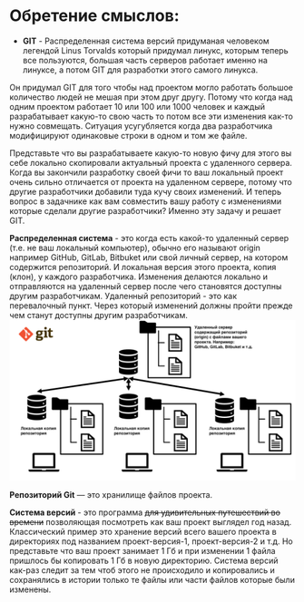 # Обретение смыслов:

- **GIT** - Распределенная система версий придуманая человеком легендой Linus Torvalds который придумал линукс, которым теперь все пользуются, большая часть серверов работает именно на линуксе, а потом GIT для разработки этого самого линукса.

Он придумал GIT для того чтобы над проектом могло работать большое количество людей не мешая при этом друг другу. Потому что когда над одним проектом работает 10 или 100 или 1000 человек и каждый разрабатывает какую-то свою часть то потом все эти изменения как-то нужно совмещать. Ситуация усугубляется когда два разработчика модифицируют одинаковые строки в одном и том же файле.

Представьте что вы разрабатываете какую-то новую фичу для этого вы себе локально скопировали актуальный проекта с удаленного сервера. Когда вы закончили разработку своей фичи то ваш локальный проект очень сильно отличается от проекта на удаленном сервере, потому что другие разработчики добавили туда кучу своих изменений. И теперь вопрос в задачнике как вам совместить вашу работу с изменениями которые сделали другие разработчики? Именно эту задачу и решает GIT.

**Распределенная система** - это когда есть какой-то удаленный сервер (т.е. не ваш локальный компьютер), обычно его называют origin например GitHub, GitLab, Bitbuket или свой личный сервер, на котором содержится репозиторий. И локальная версия этого проекта, копия (клон), у каждого разработчика. Изменения делаются локально и отправляются на удаленный сервер после чего становятся доступны другим разработчикам. Удаленный репозиторий - это как перевалочный пункт. Через который изменений должны пройти прежде чем станут доступны другим разработчикам.
  <img src="./git-distributed-system.png" width="700">

**Репозиторий Git** — это хранилище файлов проекта.

**Cистема версий** - это программа ~~для удивительных путешествий во времени~~ позволяющая посмотреть как ваш проект выглядел год назад. Классический пример это хранение версий всего вашего проекта в директориях под названием проект-версия-1, проект-версия-2 и т.д. Но представьте что ваш проект занимает 1 Гб и при изменении 1 файла пришлось бы копировать 1 Гб в новую директорию. Система версий как-раз следит за тем чтоб этого не происходило и копировались и сохранялись в истории только те файлы или части файлов которые были изменены.